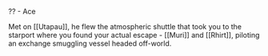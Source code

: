 ?? - Ace

Met on [[Utapau]], he flew the atmospheric shuttle that took you to the starport where you found your actual escape - [[Muri]] and [[Rhirt]], piloting an exchange smuggling vessel headed off-world.